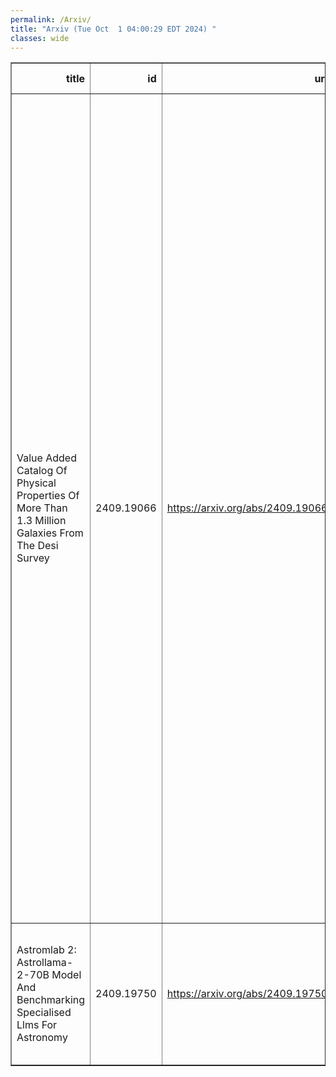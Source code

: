 ```yaml
---
permalink: /Arxiv/
title: "Arxiv (Tue Oct  1 04:00:29 EDT 2024) "
classes: wide
---
```

<table border="1" class="dataframe">
  <thead>
    <tr style="text-align: right;">
      <th>title</th>
      <th>id</th>
      <th>url</th>
      <th>authors</th>
      <th>Local Authors</th>
    </tr>
  </thead>
  <tbody>
    <tr>
      <td>Value Added Catalog Of Physical Properties Of More Than 1.3 Million   Galaxies From The Desi Survey</td>
      <td>2409.19066</td>
      <td><a href="https://arxiv.org/abs/2409.19066" target="_blank">https://arxiv.org/abs/2409.19066</a></td>
      <td>M. Siudek, R. Pucha, M. Mezcua, S. Juneau, J. Aguilar, S. Ahlen, D. Brooks, C. Circosta, T. Claybaugh, S. Cole, K. Dawson, A. De La Macorra, Arjun Dey, Biprateep Dey, P. Doel, A. Font-Ribera, J. E. Forero-Romero, E. Gaztañaga, S. Gontcho A Gontcho, G. Gutierrez, K. Honscheid, C. Howlett, M. Ishak, R. Kehoe, D. Kirkby, T. Kisner, A. Kremin, A. Lambert, M. Landriau, L. Le Guillou, M. Manera, P. Martini, A. Meisner, R. Miquel, J. Moustakas, J. A. Newman, G. Niz, Z. Pan, W. J. Percival, C. Poppett, F. Prada, G. Rossi, A. Saintonge, E. Sanchez, D. Schlegel, D. Scholte, M. Schubnell, H. Seo, F. Speranza, D. Sprayberry, G. Tarle, B. A. Weaver, H. Zou</td>
      <td>Paul Martini</td>
    </tr>
    <tr>
      <td>Astromlab 2: Astrollama-2-70B Model And Benchmarking Specialised Llms   For Astronomy</td>
      <td>2409.19750</td>
      <td><a href="https://arxiv.org/abs/2409.19750" target="_blank">https://arxiv.org/abs/2409.19750</a></td>
      <td>Rui Pan, Tuan Dung Nguyen, Hardik Arora, Alberto Accomazzi, Tirthankar Ghosal, Yuan-Sen Ting</td>
      <td>Yuan-Sen Ting</td>
    </tr>
  </tbody>
</table>